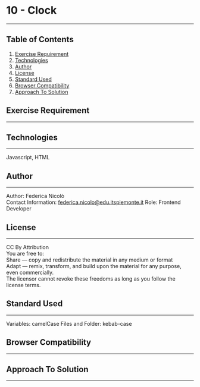# 10 - Clock
***
## Table of Contents
1. [Exercise Requirement](#exercise-requirement)
2. [Technologies](#technologies)
3. [Author](#author)
4. [License](#license)
5. [Standard Used](#standard-used)
6. [Browser Compatibility](#browser-compatibility)
7. [Approach To Solution](#approach-to-solution)

## Exercise Requirement
***


## Technologies
***
Javascript, HTML

## Author
***
Author: Federica Nicolò  
Contact Information: federica.nicolo@edu.itspiemonte.it
Role: Frontend Developer

## License
***
CC By Attribution  
You are free to:  
Share — copy and redistribute the material in any medium or format  
Adapt — remix, transform, and build upon the material for any purpose, even commercially.  
The licensor cannot revoke these freedoms as long as you follow the license terms.

## Standard Used
***
Variables: camelCase
Files and Folder: kebab-case

## Browser Compatibility
***

## Approach To Solution
***